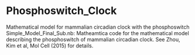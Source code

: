 # Phosphoswitch_Clock
Mathematical model for mammalian circadian clock with the phosphoswitch
Simple_Model_Final_Sub.nb: Matheamtica code for the mathematical model describing the phosphoswitch of mammalian circadian clock. See Zhou, Kim et al, Mol Cell (2015) for details. 
